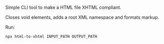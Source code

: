 Simple CLI tool to make a HTML file XHTML compliant.

Closes void elements, adds a root XML namespace and formats markup.

Run:

    npx html-to-xhtml INPUT_PATH OUTPUT_PATH
